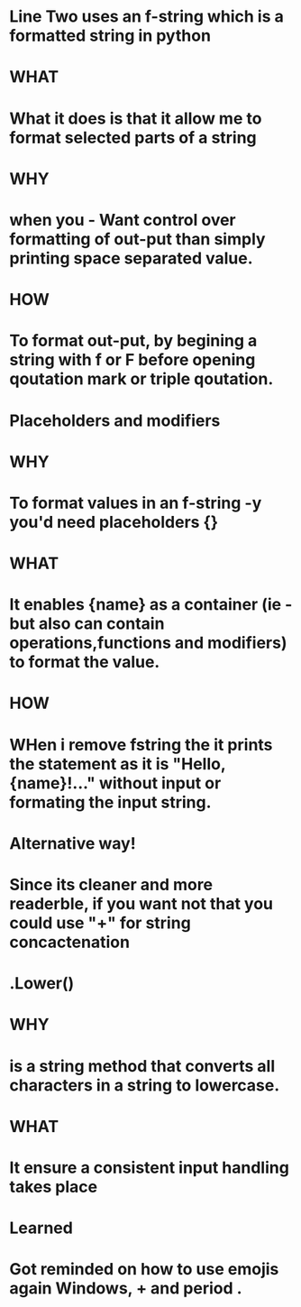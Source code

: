 # Line Two uses an f-string which is a formatted string in python
# WHAT
# What it does is that it allow me to format selected parts of a string
# WHY
# when you - Want control over formatting of out-put than simply printing space separated value.  
# HOW
# To format out-put, by begining a string with f or F before opening qoutation mark or triple qoutation.

# Placeholders and modifiers
# WHY
# To format values in an f-string -y you'd need  placeholders {}
# WHAT
# It enables {name} as a container (ie - but also can contain operations,functions and modifiers) to format the value.
# HOW
# WHen i remove fstring the it prints the statement as it is "Hello, {name}!..." without input or formating the input string.

# Alternative way!
# Since its cleaner and more readerble, if you want not that you could use "+" for string concactenation

# .Lower()
# WHY
# is a string method that converts all characters in a string to lowercase.
# WHAT
# It ensure a consistent input handling takes place

# Learned
# Got reminded on how to use emojis again Windows, + and period .
